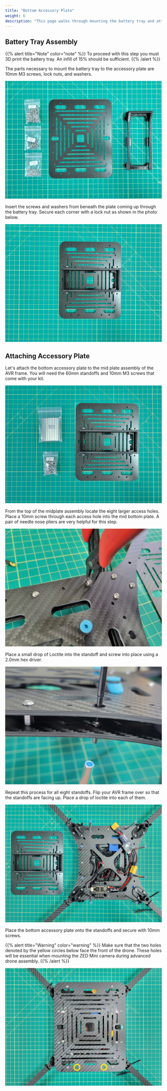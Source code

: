 ```yaml
---
title: "Bottom Accessory Plate"
weight: 6
description: "This page walks through mounting the battery tray and attaching the accessory plate to the AVR frame"
---
```


## Battery Tray Assembly

{{% alert title="Note" color="note" %}}
To proceed with this step you must 3D print the battery tray. An infill of 15% should be sufficient.
{{% /alert %}}

The parts necessary to mount the battery tray to the accessory plate are 10mm M3 screws, lock nuts, and washers.

![Bottom accessory plate and battery tray](bottom_accessory_1.jpg)

Insert the screws and washers from beneath the plate coming up through the battery tray. Secure each corner with a lock nut as shown in the photo below.

![Battery try mounted to accessory plate](bottom_accessory_2.jpg)

## Attaching Accessory Plate

Let's attach the bottom accessory plate to the mid plate assembly of the AVR frame. You will need the 60mm standoffs and 10mm M3 screws that come with your kit.

![Standoffs and screws for accessory plate mounting](bottom_accessory_3.jpg)

From the top of the midplate assembly locate the eight larger access holes. Place a 10mm screw through each access hole into the mid bottom plate. A pair of needle nose pliers are very helpful for this step.

![Access hole for 10mm screw](bottom_accessory_4.jpg)

Place a small drop of Loctite into the standoff and screw into place using a 2.0mm hex driver.

![Loctite applied to 60mm standoff](bottom_accessory_5.jpg)

Repeat this process for all eight standoffs. Flip your AVR frame over so that the standoffs are facing up. Place a drop of loctite into each of them.

![Standoffs with Loctite](bottom_accessory_6.jpg)

Place the bottom accessory plate onto the standoffs and secure with 10mm screws.

{{% alert title="Warning" color="warning" %}}
Make sure that the two holes denoted by the yellow circles below face the front of the drone. These holes will be essential when mounting the ZED Mini camera during advanced drone assembly.
{{% /alert %}}

![Bottom accessory plate secured and ZED Mini holes facing front of frame](bottom_accessory_7.jpg)
